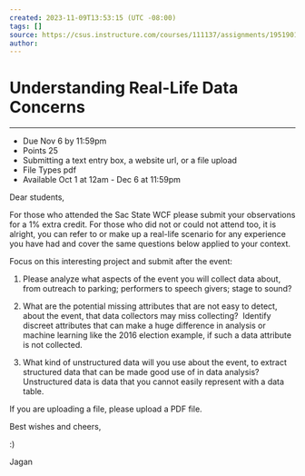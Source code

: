 ```yaml
---
created: 2023-11-09T13:53:15 (UTC -08:00)
tags: []
source: https://csus.instructure.com/courses/111137/assignments/1951901
author:
---
```


# Understanding Real-Life Data Concerns

---

- Due Nov 6 by 11:59pm
- Points 25
- Submitting a text entry box, a website url, or a file upload
- File Types pdf
- Available Oct 1 at 12am - Dec 6 at 11:59pm

Dear students,

For those who attended the Sac State WCF please submit your observations for a
1% extra credit. For those who did not or could not attend too, it is alright,
you can refer to or make up a real-life scenario for any experience you have
had and cover the same questions below applied to your context.

Focus on this interesting project and submit after the event:

1. Please analyze what aspects of the event you will collect data about, from
   outreach to parking; performers to speech givers; stage to sound?

2. What are the potential missing attributes that are not easy to detect,
   about the event, that data collectors may miss collecting?  Identify discreet
   attributes that can make a huge difference in analysis or machine learning like
   the 2016 election example, if such a data attribute is not collected.

3. What kind of unstructured data will you use about the event, to extract
   structured data that can be made good use of in data analysis? Unstructured
   data is data that you cannot easily represent with a data table.

If you are uploading a file, please upload a PDF file.

Best wishes and cheers,

:)

Jagan
